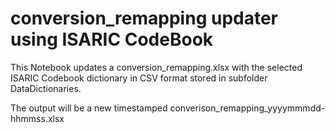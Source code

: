 # conversion_remapping updater using ISARIC CodeBook

This Notebook updates a conversion_remapping.xlsx with the selected ISARIC Codebook dictionary in CSV format stored in subfolder DataDictionaries.

The output will be a new timestamped converison_remapping_yyyymmmdd-hhmmss.xlsx